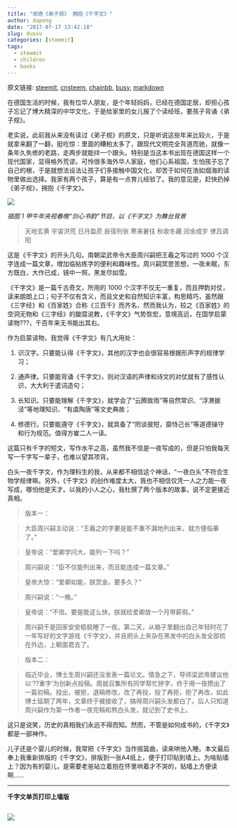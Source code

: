 ```yaml
---
title: "拒绝《弟子规》 拥抱《千字文》"
author: dapeng
date: "2017-07-17 13:42:18"
slug: dusxv
categories: [steemit]
tags: 
  - steemit
  - children
  - books
---
```


原文链接: [steemit](https://steemit.com/steemit/@dapeng/dusxv), [cnsteem](https://cnsteem.com/steemit/@dapeng/dusxv), [chainbb](https://chainbb.com/steemit/@dapeng/dusxv), [busy](https://busy.org/steemit/@dapeng/dusxv), [markdown](https://raw.githubusercontent.com/pzhaonet/steem_mirror/master/content/post/dusxv.md)

在德国生活的时候，我有位华人朋友，是个年轻妈妈，已经在德国定居，却担心孩子忘记了博大精深的中华文化，于是给家里的女儿报了个读经班，要孩子背诵《弟子规》。


老实说，此前我从来没有读过《弟子规》的原文，只是听说这些年来比较火，于是就拿来翻了一翻，挺吃惊：里面的糟粕太多了，跟现代文明完全背道而驰，就像一条年久失修的老路，走两步就能绊一个跟头。特别是当这本书出现在德国这样一个现代国家，显得格外荒谬。可怜很多海外华人家庭，他们心系祖国，生怕孩子忘了自己的根，于是就想法设法让孩子们多接触中国文化，却苦于如何在浩如烟海的读物里做出选择。我家有两个孩子，算是有一点育儿经验了。我的意见是，赶快扔掉《弟子规》，拥抱《千字文》。


![][1]


*插图 1 甲午年央视春晚“剑心书韵”节目，以《千字文》为舞台背景*


> 天地玄黄 宇宙洪荒 日月盈昃 辰宿列张 寒来暑往 秋收冬藏 闰余成岁 律吕调阳


这是《千字文》的开头几句。南朝梁武帝令大臣周兴嗣把王羲之写过的 1000 个汉字连成一篇文章，增加临帖练字的便利和趣味性。周兴嗣冥思苦想，一夜未眠，东方既白，大作已成，镜中一照，黑发尽如雪。


《千字文》是一篇千古奇文，所用的 1000 个汉字不仅无一重复，而且押韵对仗，读来朗朗上口；句子不仅有含义，而且文史和自然知识丰富，构思精巧，虽然跟《三字经》和《百家姓》合称《三百千》而齐名，然而我认为，较之《百家姓》的空洞无物和《三字经》的酸腐说教，《千字文》气势恢宏，意境高远，在国学启蒙读物???，千百年来无书能出其右。


作为启蒙读物，我觉得《千字文》有几大用处：


1.  识汉字。只要能认得《千字文》，其他的汉字也会很容易根据形声字的规律学习；

2.  通声律。只要能背诵《千字文》，则对汉语的声律和诗文的对仗就有了感性认识，大大利于遣词造句；

3.  长知识。只要能理解《千字文》，就学会了“云腾致雨”等自然常识、“浮渭据泾”等地理知识、“有虞陶唐”等文史典故；

4.  修德行。只要能遵守《千字文》，就具备了“罔谈彼短，靡恃己长”等道德操守和行为规范。值得方崔二人一读。


这篇只有千字的短文，写作水平之高，虽然我不信是一夜写成的，但是只怕我每天写一千字写一辈子，也难以望其项背。


白头一夜千字文，作为理科生的我，从来都不相信这个神话，“一夜白头”不符合生物学规律嘛。另外，《千字文》的创作难度太大，我也不相信仅凭一人之力能一夜写成，哪怕他是天才。以我的小人之心，我杜撰了两个版本的故事，说不定更接近真相。


> 版本一：

> 

> 大臣周兴嗣主动说：“王羲之的字要是能不重不漏地列出来，就方便临摹了。”

> 

> 皇帝说：“爱卿学问大，能列一下吗？”

> 

> 周兴嗣说：“臣不仅能列出来，而且能连成一篇文章。”

> 

> 皇帝大惊：“爱卿如能，朕赏金。要多久？”

> 

> 周兴嗣说：“一晚。”

> 

> 皇帝说：“不信。要是能这么快，朕就给爱卿放一个月带薪假。”

> 

> 周兴嗣于是回家安安稳稳睡了一夜。第二天，从箱子里翻出自己年轻时花了一年写好的文字游戏《千字文》，并且把头上夹杂在黑发中的白头发全部梳在外边，上朝面君去了。

> 

> 版本二：

> 

> 临近毕业，博士生周兴嗣还没发表一篇论文。情急之下，导师梁武帝建议他以‘??重字’为创新点投稿。周就召集所有同学帮忙拼字，终于用一夜攒出了一篇初稿。投出，被拒，退稿修改，改了再投，投了再拒，拒了再改，如此博士延期了两年，文章终于被接收了，搞得周兴嗣头发都白了。后人只知道周兴嗣作为第一作者一夜完稿和熬白头发，就记到了史书上。


这只是说笑，历史的真相我们永远不得而知。然而，不管是如何成书的，《千字文》都是一部神作。


儿子还是个婴儿的时候，我常把《千字文》当作摇篮曲，读来哄他入睡。本文最后奉上我重新排版的《千字文》，排版到一张A4纸上，便于打印贴到墙上。为啥贴墙上？因为有的婴儿，是需要老爸站立着抱在怀里哄着才不哭的，贴墙上方便读啊……


* * *


**千字文单页打印上墙版**


## ![][3]


 [1]: http://ent.people.com.cn/NMediaFile/2014/0130/MAIN201401302132000463462635857.JPG

 [2]: http://www.rc900.com/admin/uploadpic/200581310455022367.jpg

 [3]: https://qg5vba.dm2303.livefilestore.com/y2pXXcvkeFf4SxbNH2wpVuapAZ23GruqVK2LUWY2QKc3WKWOfu1KHx1rbRw40zDUoRIEUj6_hlPL_thXknnlqO0_vg9V2ZOnHCvcTV48wbhkXY/2014-02-01_%E5%8D%83%E5%AD%97%E6%96%87%E6%89%93%E5%8D%B0%E7%89%88.png
